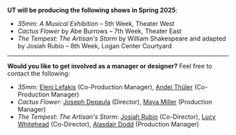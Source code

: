 **UT will be producing the following shows in Spring 2025**:

* *35mm: A Musical Exhibition* – 5th Week, Theater West
* *Cactus Flower* by Abe Burrows – 7th Week, Theater East 
* *The Tempest: The Artisan's Storm* by William Shakespeare and adapted by Josiah Rubio – 8th Week, Logan Center Courtyard

---

**Would you like to get involved as a manager or designer?** Feel free to contact the following:

* *35mm*: [Eleni Lefakis](mailto:elenilefakis@uchicago.edu) (Co-Production Manager), [Andei Thüler](mailto:athuler@uchicago.edu) (Co-Production Manager)
* *Cactus Flower*: [Joseph Depaula](mailto:jdepaula@uchicago.edu) (Director), [Maya Miller](mailto:mmiller8272@uchicago.edu) (Production Manager)
* *The Tempest: The Artisan's Storm*: [Josiah Rubio](mailto:rubioj@uchicago.edu) (Co-Director), [Lucy Whitehead](mailto:lucyaza@uchicago.edu) (Co-Director), [Alasdair Dodd](mailto:alasdair@uchicago.edu) (Production Manager)